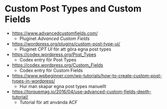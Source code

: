 # Custom Post Types and Custom Fields

* https://www.advancedcustomfields.com/
  * Pluginet *Advanced Custom Fields*
* https://wordpress.org/plugins/custom-post-type-ui/
  * Pluginet *CPT UI* för att göra egna post types
* https://codex.wordpress.org/Post_Types
  * Codex entry för Post Types
* https://codex.wordpress.org/Custom_Fields
  * Codex entry för Custom Fields
* https://www.wpbeginner.com/wp-tutorials/how-to-create-custom-post-types-in-wordpress/
  * Hur man skapar egna post types manuellt
* https://torquemag.io/2016/04/use-advanced-custom-fields-depth-tutorial/
  * Tutorial för att använda ACF
